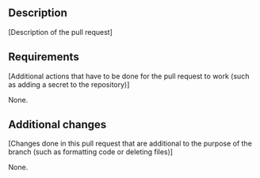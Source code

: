 ## Description

[Description of the pull request]

## Requirements

[Additional actions that have to be done for the pull request to work (such as adding a secret to the repository)]

None.

## Additional changes

[Changes done in this pull request that are additional to the purpose of the branch (such as formatting code or deleting files)]

None.

